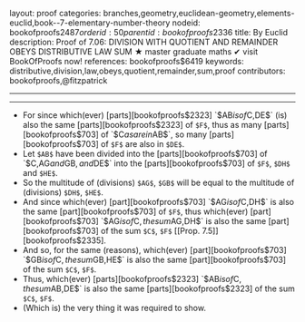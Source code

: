 layout: proof
categories: branches,geometry,euclidean-geometry,elements-euclid,book--7-elementary-number-theory
nodeid: bookofproofs$2487
orderid: 50
parentid: bookofproofs$2336
title: By Euclid
description:  Proof of 7.06: DIVISION WITH QUOTIENT AND REMAINDER OBEYS DISTRIBUTIVE LAW SUM &#9733; master graduate maths &#10004; visit BookOfProofs now!
references: bookofproofs$6419
keywords: distributive,division,law,obeys,quotient,remainder,sum,proof
contributors: bookofproofs,@fitzpatrick

---


---



* For since which(ever) [parts][bookofproofs$2323] `$AB$` is of `$C$`, `$DE$` (is) also the same [parts][bookofproofs$2323] of `$F$`, thus as many [parts][bookofproofs$703] of `$C$` as are in `$AB$`, so many [parts][bookofproofs$703] of `$F$` are also in `$DE$`.
* Let `$AB$` have been divided into the [parts][bookofproofs$703] of `$C$`, `$AG$` and `$GB$`, and `$DE$` into the [parts][bookofproofs$703] of `$F$`, `$DH$` and `$HE$`.
* So the multitude of (divisions) `$AG$`, `$GB$` will be equal to the multitude of (divisions) `$DH$`, `$HE$`.
* And since which(ever) [part][bookofproofs$703] `$AG$` is of `$C$`, `$DH$` is also the same [part][bookofproofs$703] of `$F$`, thus which(ever) [part][bookofproofs$703] `$AG$` is of `$C$`, the sum `$AG$`, `$DH$` is also the same [part][bookofproofs$703] of the sum `$C$`, `$F$` [[Prop. 7.5]][bookofproofs$2335].
* And so, for the same (reasons), which(ever) [part][bookofproofs$703] `$GB$` is of `$C$`, the sum `$GB$`, `$HE$` is also the same [part][bookofproofs$703] of the sum `$C$`, `$F$`.
* Thus, which(ever) [parts][bookofproofs$2323] `$AB$` is of `$C$`, the sum `$AB$`, `$DE$` is also the same [parts][bookofproofs$2323] of the sum `$C$`, `$F$`.
* (Which is) the very thing it was required to show.

